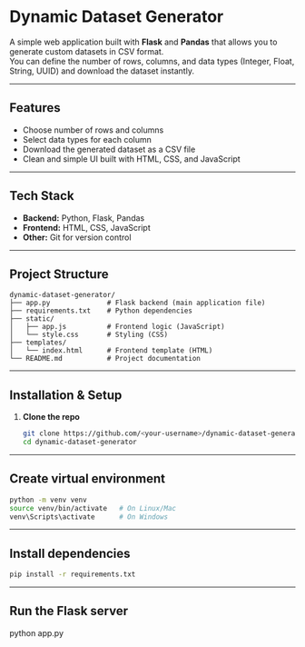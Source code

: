 # Dynamic Dataset Generator

A simple web application built with **Flask** and **Pandas** that allows you to generate custom datasets in CSV format.  
You can define the number of rows, columns, and data types (Integer, Float, String, UUID) and download the dataset instantly.

---

## Features
- Choose number of rows and columns
- Select data types for each column
- Download the generated dataset as a CSV file
- Clean and simple UI built with HTML, CSS, and JavaScript

---

## Tech Stack
- **Backend:** Python, Flask, Pandas
- **Frontend:** HTML, CSS, JavaScript
- **Other:** Git for version control

---

## Project Structure

```plaintext
dynamic-dataset-generator/
├── app.py              # Flask backend (main application file)
├── requirements.txt    # Python dependencies
├── static/
│   ├── app.js          # Frontend logic (JavaScript)
│   └── style.css       # Styling (CSS)
├── templates/
│   └── index.html      # Frontend template (HTML)
└── README.md           # Project documentation

```
---

## Installation & Setup

1. **Clone the repo**
   ```bash
   git clone https://github.com/<your-username>/dynamic-dataset-generator.git
   cd dynamic-dataset-generator
   ```
---
## Create virtual environment
```bash
python -m venv venv
source venv/bin/activate   # On Linux/Mac
venv\Scripts\activate      # On Windows
```
---
## Install dependencies
```bash
pip install -r requirements.txt

```
---
## Run the Flask server
python app.py


